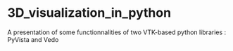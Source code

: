 # 3D_visualization_in_python
A presentation of some functionnalities of two VTK-based python libraries : PyVista and Vedo
